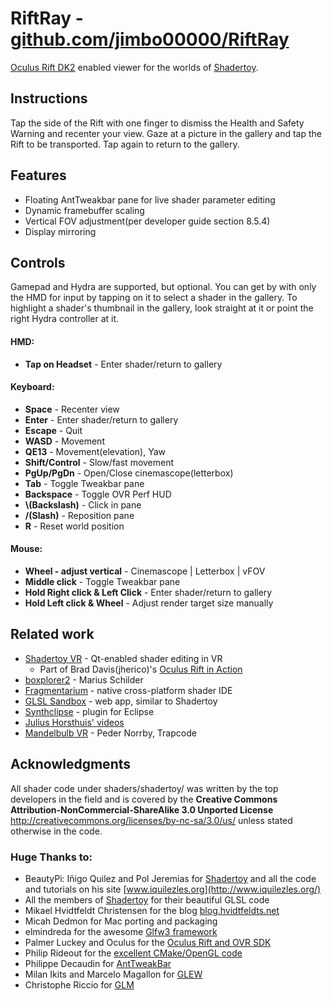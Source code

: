# RiftRay - [github.com/jimbo00000/RiftRay](https://github.com/jimbo00000/RiftRay)

[Oculus Rift DK2](http://www.oculus.com/) enabled viewer for the worlds of [Shadertoy](https://shadertoy.com).  


## Instructions  
Tap the side of the Rift with one finger to dismiss the Health and Safety Warning and recenter your view. Gaze at a picture in the gallery and tap the Rift to be transported. Tap again to return to the gallery.  


## Features  
- Floating AntTweakbar pane for live shader parameter editing  
- Dynamic framebuffer scaling  
- Vertical FOV adjustment(per developer guide section 8.5.4)   
- Display mirroring  


## Controls  
Gamepad and Hydra are supported, but optional. You can get by with only the HMD for input by tapping on it to select a shader in the gallery. To highlight a shader's thumbnail in the gallery, look straight at it or point the right Hydra controller at it.  

#### HMD:  
- **Tap on Headset** - Enter shader/return to gallery  

#### Keyboard:  
- **Space** - Recenter view  
- **Enter** - Enter shader/return to gallery  
- **Escape** - Quit  
- **WASD** - Movement  
- **QE13** - Movement(elevation), Yaw  
- **Shift/Control** - Slow/fast movement  
- **PgUp/PgDn** - Open/Close cinemascope(letterbox)  
- **Tab** - Toggle Tweakbar pane  
- **Backspace** - Toggle OVR Perf HUD  
- **\\(Backslash)** - Click in pane  
- **/(Slash)** - Reposition pane  
- **R** - Reset world position  

#### Mouse:  
- **Wheel - adjust vertical** - Cinemascope | Letterbox | vFOV  
- **Middle click** - Toggle Tweakbar pane  
- **Hold Right click & Left Click** - Enter shader/return to gallery  
- **Hold Left click & Wheel** - Adjust render target size manually  

## Related work
  - [Shadertoy VR](http://www.reddit.com/r/oculus/comments/2q0ard/new_build_of_shadertoy_vr/) - Qt-enabled shader editing in VR  
    - Part of Brad Davis(jherico)'s [Oculus Rift in Action]()
  - [boxplorer2](https://code.google.com/p/boxplorer2/) - Marius Schilder  
  - [Fragmentarium](http://syntopia.github.io/Fragmentarium/) - native cross-platform shader IDE
  - [GLSL Sandbox](http://glslsandbox.com/) - web app, similar to Shadertoy
  - [Synthclipse](http://synthclipse.sourceforge.net/user_guide/shadertoy.html) - plugin for Eclipse
  - [Julius Horsthuis' videos](http://www.julius-horsthuis.com/vr-projects/)
  - [Mandelbulb VR](http://www.trapcode.com/journal/2015/12/18/mandelbulb-vr.html) - Peder Norrby, Trapcode


## Acknowledgments

All shader code under shaders/shadertoy/ was written by the top developers in the field and is covered by the **Creative Commons Attribution-NonCommercial-ShareAlike 3.0 Unported License** <http://creativecommons.org/licenses/by-nc-sa/3.0/us/> unless stated otherwise in the code.  

### Huge Thanks to:
- BeautyPi: Iñigo Quilez and Pol Jeremias for [Shadertoy](https://shadertoy.com) and all the code and tutorials on his site [www.iquilezles.org](http://www.iquilezles.org/)  
- All the members of [Shadertoy](https://shadertoy.com) for their beautiful GLSL code  
- Mikael Hvidtfeldt Christensen for the blog [blog.hvidtfeldts.net](http://blog.hvidtfeldts.net/)  
- Micah Dedmon for Mac porting and packaging  
- elmindreda for the awesome [Glfw3 framework](https://github.com/glfw/glfw)   
- Palmer Luckey and Oculus for the [Oculus Rift and OVR SDK](http://www.oculusvr.com/)  
- Philip Rideout for the [excellent CMake/OpenGL code](http://github.prideout.net/)  
- Philippe Decaudin for [AntTweakBar](http://anttweakbar.sourceforge.net/doc/)  
- Milan Ikits and Marcelo Magallon for [GLEW](http://glew.sourceforge.net/)  
- Christophe Riccio for [GLM](http://glm.g-truc.net/0.9.5/index.html)  

